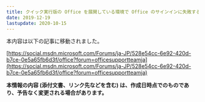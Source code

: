 ```yaml
---
title: クイック実行版の Office を展開している環境で Office のサインインに失敗する (ライセンス認証が失敗する)事象について
date: 2019-12-19
lastupdate: 2020-10-15
---
```


本内容は以下の記事に移動されました。

[https://social.msdn.microsoft.com/Forums/ja-JP/528e54cc-6e92-420d-b7ce-0e5a65fb6d3f/office?forum=officesupportteamja](https://social.msdn.microsoft.com/Forums/ja-JP/528e54cc-6e92-420d-b7ce-0e5a65fb6d3f/office?forum=officesupportteamja)

**本情報の内容 (添付文書、リンク先などを含む) は、作成日時点でのものであり、予告なく変更される場合があります。**